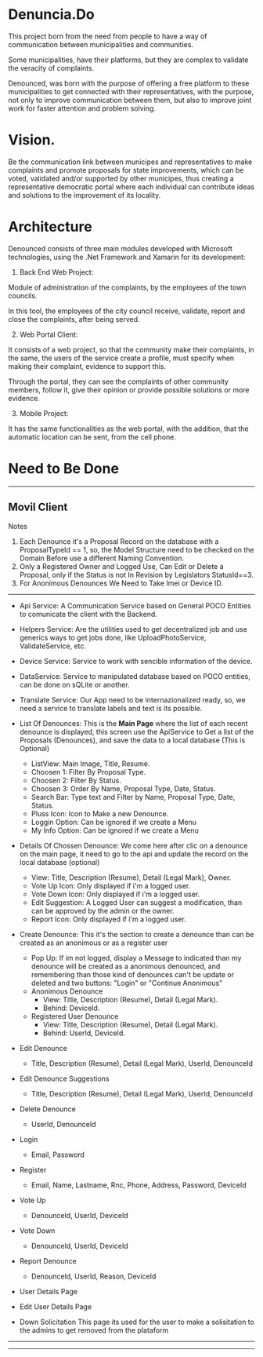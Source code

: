 # Denuncia.Do

This project born from the need from people to have a way of communication between municipalities and communities.

Some municipalities, have their platforms, but they are complex to validate the veracity of complaints.

Denounced, was born with the purpose of offering a free platform to these municipalities to get connected with their representatives, with the purpose, not only to improve communication between them, but also to improve joint work for faster attention and problem solving.

# Vision.
Be the communication link between municipes and representatives to make complaints and promote proposals for state improvements, which can be voted, validated and/or supported by other municipes, thus creating a representative democratic portal where each individual can contribute ideas and solutions to the improvement of its locality.

# Architecture
Denounced consists of three main modules developed with Microsoft technologies, using the .Net Framework and Xamarin for its development:

1. Back End Web Project:

Module of administration of the complaints, by the employees of the town councils.

In this tool, the employees of the city council receive, validate, report and close the complaints, after being served.

2. Web Portal Client:

It consists of a web project, so that the community make their complaints, in the same, the users of the service create a profile, must specify when making their complaint, evidence to support this.

Through the portal, they can see the complaints of other community members, follow it, give their opinion or provide possible solutions or more evidence.

3. Mobile Project:

It has the same functionalities as the web portal, with the addition, that the automatic location can be sent, from the cell phone.

# Need to Be Done
--------------------------------
Movil Client
--------------------------------
Notes
1. Each Denounce it's a Proposal Record on the database with a ProposalTypeId == 1, so, the Model Structure need to be checked on the Domain Before use a different Naming Convention.
2. Only a Registered Owner and Logged Use, Can Edit or Delete a Proposal, only if the Status is not In Revision by Legislators StatusId==3.
3. For Anonimous Denounces We Need to Take Imei or Device ID.
--------------------------------

* Api Service: A Communication Service based on General POCO Entities to comunicate the client with the Backend.
* Helpers Service: Are the utilities used to get decentralized job and use generics ways to get jobs done, like UploadPhotoService, ValidateService, etc.
* Device Service: Service to work with sencible information of the device.
* DataService: Service to manipulated database based on POCO entities, can be done on sQLite or another.
* Translate Service: Our App need to be internazionalized ready, so, we need a service to translate labels and text is its possible.

* List Of Denounces: This is the **Main Page** where the list of each recent denounce is displayed, this screen use the ApiService to Get a list of the Proposals (Denounces), and save the data to a local database (This is Optional)
    * ListView: Main Image, Title, Resume.
    * Choosen 1: Filter By Proposal Type.
    * Choosen 2: Filter By Status.
    * Choosen 3: Order By Name, Proposal Type, Date, Status.
    * Search Bar: Type text and Filter by Name, Proposal Type, Date, Status.
    * Pluss Icon: Icon to Make a new Denounce.
    * Loggin Option: Can be ignored if we create a Menu
    * My Info Option: Can be ignored if we create a Menu
    
* Details Of Chossen Denounce: We come here after clic on a denounce on the main page, it need to go to the api and update the record on the local database (optional) 
    * View: Title, Description (Resume), Detail (Legal Mark), Owner.
    * Vote Up Icon: Only displayed if i'm a logged user.
    * Vote Down Icon: Only displayed if i'm a logged user.
    * Edit Suggestion: A Logged User can suggest a modification, than can be approved by the admin or the owner.
    * Report Icon: Only displayed if i'm a logged user.

* Create Denounce: This it's the section to create a denounce than can be created as an anonimous or as a register user
    * Pop Up: If im not logged, display a Message to indicated than my denounce will be created as a anonimous denounced, and remembering than those kind of denounces can't be update or deleted and two buttons: "Login" or "Continue Anonimous"
    * Anonimous Denounce 
      * View: Title, Description (Resume), Detail (Legal Mark).
      * Behind: DeviceId.
    * Registered User Denounce
      * View: Title, Description (Resume), Detail (Legal Mark).
      * Behind: UserId, DeviceId.

* Edit Denounce
    * Title, Description (Resume), Detail (Legal Mark), UserId, DenounceId
    
* Edit Denounce Suggestions
    * Title, Description (Resume), Detail (Legal Mark), UserId, DenounceId

* Delete Denounce
    * UserId, DenounceId

* Login
    * Email, Password

* Register
    * Email, Name, Lastname, Rnc, Phone, Address, Password, DeviceId

* Vote Up
    * DenounceId, UserId, DeviceId

* Vote Down
    * DenounceId, UserId, DeviceId

* Report Denounce
    * DenounceId, UserId, Reason, DeviceId
    
* User Details Page

* Edit User Details Page

* Down Solicitation
  This page its used for the user to make a solisitation to the admins to get removed from the plataform
  
 

--------------------------------
--------------------------------
